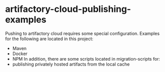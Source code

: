 # artifactory-cloud-publishing-examples

Pushing to artifactory cloud requires some special configuration.  Examples for the following are located in this project:
* Maven
* Docker
* NPM
In addition, there are some scripts located in migration-scripts for:
* publishing privately hosted artifacts from the local cache
